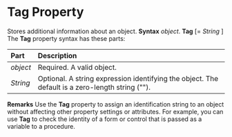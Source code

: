 
# Tag Property



Stores additional information about an object.
 **Syntax**
 _object_. **Tag** [= _String_ ]
The  **Tag** property syntax has these parts:


|**Part**|**Description**|
|:-----|:-----|
| _object_|Required. A valid object.|
| _String_|Optional. A string expression identifying the object. The default is a zero-length string ("").|
 **Remarks**
Use the  **Tag** property to assign an identification string to an object without affecting other property settings or attributes.
For example, you can use  **Tag** to check the identity of a form or control that is passed as a variable to a procedure.
